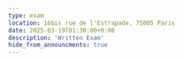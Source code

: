 ```yaml
---
type: exam
location: 16bis rue de l'Estrapade, 75005 Paris
date: 2025-03-19T01:30:00+0:00
description: 'Written Exam'
hide_from_announcments: true
---
```


